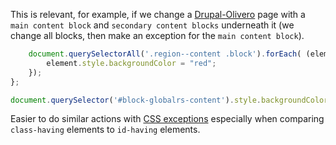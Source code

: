 This is relevant, for example, if we change a [Drupal-Olivero](https://www.drupal.org/project/olivero) page with a `main content block` and `secondary content blocks` underneath it (we change all blocks, then make an exception for the `main content block`).

```js
    document.querySelectorAll('.region--content .block').forEach( (element)=>{
        element.style.backgroundColor = "red";
    });
};

document.querySelector('#block-globalrs-content').style.backgroundColor = "#fff";
```

Easier to do similar actions with [CSS exceptions](https://github.com/bendqh1/css/blob/main/exception.md) especially when comparing `class-having` elements to `id-having` elements.
